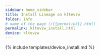 ```yaml
---
sidebar: home_sidebar
title: Install Lineage on kltevzw
folder: info
# name of the page (/{{permalink}}.html)
permalink: kltevzw_install.html
device: kltevzw
---
```

{% include templates/device_install.md %}

